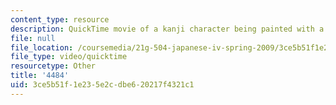 ```yaml
---
content_type: resource
description: QuickTime movie of a kanji character being painted with a brush.
file: null
file_location: /coursemedia/21g-504-japanese-iv-spring-2009/3ce5b51f1e235e2cdbe620217f4321c1_4484.mov
file_type: video/quicktime
resourcetype: Other
title: '4484'
uid: 3ce5b51f-1e23-5e2c-dbe6-20217f4321c1
---
```

